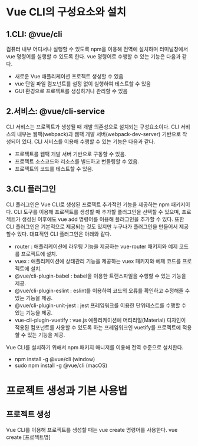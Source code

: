 # Vue CLI의 구성요소와 설치
## 1.CLI: @vue/cli
컴퓨터 내부 어디서나 실행할 수 있도록 npm을 이용해 전역에 설치하며 터미널창에서 vue 명령어를 실행할 수 있도록 한다. vue 명령어로 수행할 수 있는 기능은 다음과 같다. 
 * 새로운 Vue 애플리케이션 프로젝트 생성할 수 있음
 * vue 단일 파일 컴포넌트를 설정 없이 실행하여 테스트할 수 있음
 * GUI 환경으로 프로젝트를 생성하거나 관리할 수 있음

## 2.서비스: @vue/cli-service
CLI 서비스는 프로젝트가 생성될 때 개발 의존성으로 설치되는 구성요소이다. CLI 서비스의 내부는 웹팩(webpack)과 웹팩 개발 서버(webpack-dev-server) 기반으로 작성되어 있다. CLI 서비스를 이용해 수행할 수 있는 기능은 다음과 같다.
 * 프로젝트를 웹팩 개발 서버 기반으로 구동할 수 있음.
 * 프로젝트 소스코드와 리소스를 빌드하고 번들링할 수 있음.
 * 프로젝트의 코드를 테스트할 수 있음.

## 3.CLI 플러그인
CLI 플러그인은 Vue CLI로 생성된 프로젝트 추가적인 기능을 제공하는 npm 패키지이다. CLI 도구를 이용해 프로젝트를 생성할 때 추가할 플러그인을 선택할 수 있으며, 프로젝트가 생성된 이후에도 vue add 명령어를 이용해 플러그인을 추가할 수 있다. 또한 CLI 플러그인은 기본적으로 제공되는 것도 있지만 누구나가 플러그인을 만들어서 제공할수 있다. 대표적인 CLI 플러그인은 아래와 같다.
 * router : 애플리케이션에 라우팅 기능을 제공하는 vue-router 패키지와 예제 코드를 프로젝트에 설치.
 * vuex : 애플리케이션에 상태관리 기능을 제공하는 vuex 패키지와 예제 코드를 프로젝트에 설치.
 * @vue/cli-plugin-babel : babel을 이용한 트랜스파일을 수행할 수 있는 기능을 제공.
 * @vue/cli-plugin-eslint : eslint를 이용하여 코드의 오류를 확인하고 수정해줄 수 있는 기능을 제공.
 * @vue/cli-plugin-unit-jest : jest 프레임워크를 이용한 단위테스트를 수행할 수 있는 기능을 제공.
 * vue-cli-plugin-vuetify : vue.js 애플리케이션에 머티리얼(Material) 디자인이 적용된 컴포넌트를 사용할 수 있도록 하는 프레임워크인 vuetify를 프로젝트에 적용할 수 있는 기능을 제공.

Vue CLI를 설치하기 위해서 npm 패키지 매니저를 이용해 전역 수준으로 설치한다.
 * npm install -g @vue/cli (window)
 * sudo npm install -g @vue/cli (macOS)

# 프로젝트 생성과 기본 사용법
## 프로젝트 생성
Vue CLI를 이용해 프로젝트를 생성할 때는 vue create 명령어를 사용한다.
 vue create [프로젝트명]

